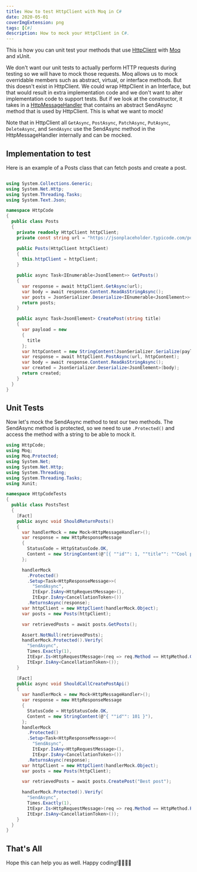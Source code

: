 ```yaml
---
title: How to test HttpClient with Moq in C#
date: 2020-05-01
coverImgExtension: png
tags: [C#]
description: How to mock your HttpClient in C#.
---
```


This is how you can unit test your methods that use [HttpClient](https://docs.microsoft.com/en-us/dotnet/api/system.net.http.httpclient) with [Moq](https://github.com/Moq/moq4/) and xUnit.

We don't want our unit tests to actually perform HTTP requests during testing so we will have to mock those requests. Moq allows us to mock overridable members such as abstract, virtual, or interface methods. But this doesn't exist in HttpClient. We could wrap HttpClient in an Interface, but that would result in extra implementation code and we don't want to alter implementation code to support tests. But if we look at the constructor, it takes in a [HttpMessageHandler](https://docs.microsoft.com/en-us/dotnet/api/system.net.http.httpmessagehandler) that contains an abstract SendAsync method that is used by HttpClient. This is what we want to mock!

Note that in HttpClient all `GetAsync`, `PostAsync`, `PatchAsync`, `PutAsync`, `DeleteAsync`, and `SendAsync` use the SendAsync method in the HttpMessageHandler internally and can be mocked.

## Implementation to test

Here is an example of a Posts class that can fetch posts and create a post.

```csharp

using System.Collections.Generic;
using System.Net.Http;
using System.Threading.Tasks;
using System.Text.Json;

namespace HttpCode
{
  public class Posts
  {
    private readonly HttpClient httpClient;
    private const string url = "https://jsonplaceholder.typicode.com/posts";

    public Posts(HttpClient httpClient)
    {
      this.httpClient = httpClient;
    }

    public async Task<IEnumerable<JsonElement>> GetPosts()
    {
      var response = await httpClient.GetAsync(url);
      var body = await response.Content.ReadAsStringAsync();
      var posts = JsonSerializer.Deserialize<IEnumerable<JsonElement>>(body);
      return posts;
    }

    public async Task<JsonElement> CreatePost(string title)
    {
      var payload = new
      {
        title
      };
      var httpContent = new StringContent(JsonSerializer.Serialize(payload));
      var response = await httpClient.PostAsync(url, httpContent);
      var body = await response.Content.ReadAsStringAsync();
      var created = JsonSerializer.Deserialize<JsonElement>(body);
      return created;
    }
  }
}
```

## Unit Tests

Now let's mock the SendAsync method to test our two methods. The SendAsync method is protected, so we need to use `.Protected()` and access the method with a string to be able to mock it.

```csharp
using HttpCode;
using Moq;
using Moq.Protected;
using System.Net;
using System.Net.Http;
using System.Threading;
using System.Threading.Tasks;
using Xunit;

namespace HttpCodeTests
{
  public class PostsTest
  {
    [Fact]
    public async void ShouldReturnPosts()
    {
      var handlerMock = new Mock<HttpMessageHandler>();
      var response = new HttpResponseMessage
      {
        StatusCode = HttpStatusCode.OK,
        Content = new StringContent(@"[{ ""id"": 1, ""title"": ""Cool post!""}, { ""id"": 100, ""title"": ""Some title""}]"),
      };

      handlerMock
        .Protected()
        .Setup<Task<HttpResponseMessage>>(
          "SendAsync",
          ItExpr.IsAny<HttpRequestMessage>(),
          ItExpr.IsAny<CancellationToken>())
        .ReturnsAsync(response);
      var httpClient = new HttpClient(handlerMock.Object);
      var posts = new Posts(httpClient);

      var retrievedPosts = await posts.GetPosts();

      Assert.NotNull(retrievedPosts);
      handlerMock.Protected().Verify(
        "SendAsync",
        Times.Exactly(1),
        ItExpr.Is<HttpRequestMessage>(req => req.Method == HttpMethod.Get),
        ItExpr.IsAny<CancellationToken>());
    }

    [Fact]
    public async void ShouldCallCreatePostApi()
    {
      var handlerMock = new Mock<HttpMessageHandler>();
      var response = new HttpResponseMessage
      {
        StatusCode = HttpStatusCode.OK,
        Content = new StringContent(@"{ ""id"": 101 }"),
      };
      handlerMock
        .Protected()
        .Setup<Task<HttpResponseMessage>>(
          "SendAsync",
          ItExpr.IsAny<HttpRequestMessage>(),
          ItExpr.IsAny<CancellationToken>())
        .ReturnsAsync(response);
      var httpClient = new HttpClient(handlerMock.Object);
      var posts = new Posts(httpClient);

      var retrievedPosts = await posts.CreatePost("Best post");

      handlerMock.Protected().Verify(
        "SendAsync",
        Times.Exactly(1),
        ItExpr.Is<HttpRequestMessage>(req => req.Method == HttpMethod.Post),
        ItExpr.IsAny<CancellationToken>());
    }
  }
}
```

## That's All

Hope this can help you as well. Happy coding!👨‍💻👩‍💻

